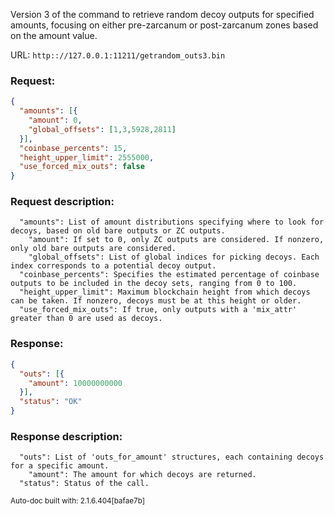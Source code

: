 Version 3 of the command to retrieve random decoy outputs for specified amounts, focusing on either pre-zarcanum or post-zarcanum zones based on the amount value.

URL: ```http:://127.0.0.1:11211/getrandom_outs3.bin```
### Request: 
```json
{
  "amounts": [{
    "amount": 0,
    "global_offsets": [1,3,5928,2811]
  }],
  "coinbase_percents": 15,
  "height_upper_limit": 2555000,
  "use_forced_mix_outs": false
}
```
### Request description: 
```
  "amounts": List of amount distributions specifying where to look for decoys, based on old bare outputs or ZC outputs.
    "amount": If set to 0, only ZC outputs are considered. If nonzero, only old bare outputs are considered.
    "global_offsets": List of global indices for picking decoys. Each index corresponds to a potential decoy output.
  "coinbase_percents": Specifies the estimated percentage of coinbase outputs to be included in the decoy sets, ranging from 0 to 100.
  "height_upper_limit": Maximum blockchain height from which decoys can be taken. If nonzero, decoys must be at this height or older.
  "use_forced_mix_outs": If true, only outputs with a 'mix_attr' greater than 0 are used as decoys.

```
### Response: 
```json
{
  "outs": [{
    "amount": 10000000000
  }],
  "status": "OK"
}
```
### Response description: 
```
  "outs": List of 'outs_for_amount' structures, each containing decoys for a specific amount.
    "amount": The amount for which decoys are returned.
  "status": Status of the call.

```
<sub>Auto-doc built with: 2.1.6.404[bafae7b]</sub>